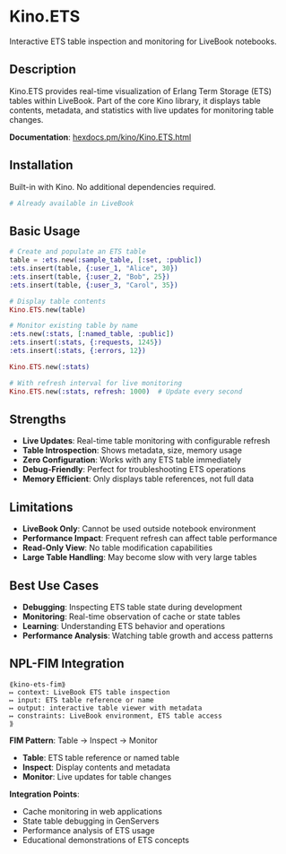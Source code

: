 # Kino.ETS

Interactive ETS table inspection and monitoring for LiveBook notebooks.

## Description

Kino.ETS provides real-time visualization of Erlang Term Storage (ETS) tables within LiveBook. Part of the core Kino library, it displays table contents, metadata, and statistics with live updates for monitoring table changes.

**Documentation**: [hexdocs.pm/kino/Kino.ETS.html](https://hexdocs.pm/kino/Kino.ETS.html)

## Installation

Built-in with Kino. No additional dependencies required.

```elixir
# Already available in LiveBook
```

## Basic Usage

```elixir
# Create and populate an ETS table
table = :ets.new(:sample_table, [:set, :public])
:ets.insert(table, {:user_1, "Alice", 30})
:ets.insert(table, {:user_2, "Bob", 25})
:ets.insert(table, {:user_3, "Carol", 35})

# Display table contents
Kino.ETS.new(table)
```

```elixir
# Monitor existing table by name
:ets.new(:stats, [:named_table, :public])
:ets.insert(:stats, {:requests, 1245})
:ets.insert(:stats, {:errors, 12})

Kino.ETS.new(:stats)
```

```elixir
# With refresh interval for live monitoring
Kino.ETS.new(:stats, refresh: 1000)  # Update every second
```

## Strengths

- **Live Updates**: Real-time table monitoring with configurable refresh
- **Table Introspection**: Shows metadata, size, memory usage
- **Zero Configuration**: Works with any ETS table immediately
- **Debug-Friendly**: Perfect for troubleshooting ETS operations
- **Memory Efficient**: Only displays table references, not full data

## Limitations

- **LiveBook Only**: Cannot be used outside notebook environment
- **Performance Impact**: Frequent refresh can affect table performance
- **Read-Only View**: No table modification capabilities
- **Large Table Handling**: May become slow with very large tables

## Best Use Cases

- **Debugging**: Inspecting ETS table state during development
- **Monitoring**: Real-time observation of cache or state tables
- **Learning**: Understanding ETS behavior and operations
- **Performance Analysis**: Watching table growth and access patterns

## NPL-FIM Integration

```npl
⟪kino-ets-fim⟫
↦ context: LiveBook ETS table inspection
↦ input: ETS table reference or name
↦ output: interactive table viewer with metadata
↦ constraints: LiveBook environment, ETS table access
⟫
```

**FIM Pattern**: Table → Inspect → Monitor
- **Table**: ETS table reference or named table
- **Inspect**: Display contents and metadata
- **Monitor**: Live updates for table changes

**Integration Points**:
- Cache monitoring in web applications
- State table debugging in GenServers
- Performance analysis of ETS usage
- Educational demonstrations of ETS concepts